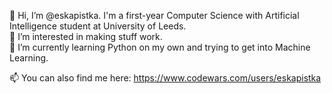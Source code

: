 👋 Hi, I’m @eskapistka. I'm a first-year Computer Science with Artificial Intelligence student at University of Leeds. <br>
👀 I’m interested in making stuff work. <br>
🌱 I’m currently learning Python on my own and trying to get into Machine Learning.


📫 You can also find me here:
https://www.codewars.com/users/eskapistka


